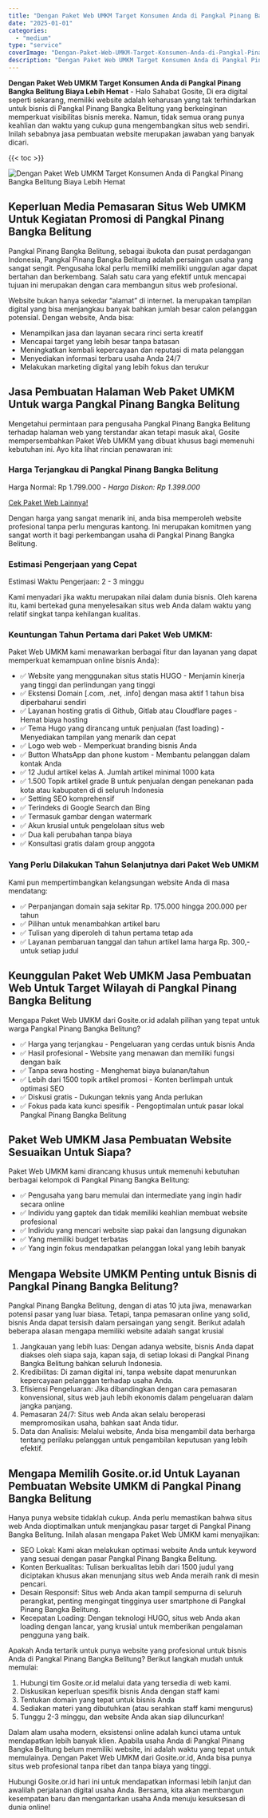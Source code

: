 ```yaml
---
title: "Dengan Paket Web UMKM Target Konsumen Anda di Pangkal Pinang Bangka Belitung Biaya Lebih Hemat"
date: "2025-01-01"
categories: 
  - "medium"
type: "service"
coverImage: "Dengan-Paket-Web-UMKM-Target-Konsumen-Anda-di-Pangkal-Pinang-Bangka-Belitung-Biaya-Lebih-Hemat.png"
description: "Dengan Paket Web UMKM Target Konsumen Anda di Pangkal Pinang Bangka Belitung Biaya Lebih Hemat. Hubungi Gosite.or.id hari ini untuk mendapatkan informasi leb..."
---
```


**Dengan Paket Web UMKM Target Konsumen Anda di Pangkal Pinang Bangka Belitung Biaya Lebih Hemat** - Halo Sahabat Gosite, Di era digital seperti sekarang, memiliki website adalah keharusan yang tak terhindarkan untuk bisnis di Pangkal Pinang Bangka Belitung yang berkeinginan memperkuat visibilitas bisnis mereka. Namun, tidak semua orang punya keahlian dan waktu yang cukup guna mengembangkan situs web sendiri. Inilah sebabnya jasa pembuatan website merupakan jawaban yang banyak dicari.

{{< toc >}}

![Dengan Paket Web UMKM Target Konsumen Anda di Pangkal Pinang Bangka Belitung Biaya Lebih Hemat](/images/medium/Dengan-Paket-Web-UMKM-Target-Konsumen-Anda-di-Pangkal-Pinang-Bangka-Belitung-Biaya-Lebih-Hemat.png)

## Keperluan Media Pemasaran Situs Web UMKM Untuk Kegiatan Promosi di Pangkal Pinang Bangka Belitung

Pangkal Pinang Bangka Belitung, sebagai ibukota dan pusat perdagangan Indonesia, Pangkal Pinang Bangka Belitung adalah persaingan usaha yang sangat sengit. Pengusaha lokal perlu memiliki memiliki unggulan agar dapat bertahan dan berkembang. Salah satu cara yang efektif untuk mencapai tujuan ini merupakan dengan cara membangun situs web profesional.

Website bukan hanya sekedar “alamat” di internet. Ia merupakan tampilan digital yang bisa menjangkau banyak bahkan jumlah besar calon pelanggan potensial. Dengan website, Anda bisa:

- Menampilkan jasa dan layanan secara rinci serta kreatif
- Mencapai target yang lebih besar tanpa batasan
- Meningkatkan kembali kepercayaan dan reputasi di mata pelanggan
- Menyediakan informasi terbaru usaha Anda 24/7
- Melakukan marketing digital yang lebih fokus dan terukur

## Jasa Pembuatan Halaman Web Paket UMKM Untuk warga Pangkal Pinang Bangka Belitung

Mengetahui permintaan para pengusaha Pangkal Pinang Bangka Belitung terhadap halaman web yang terstandar akan tetapi masuk akal, Gosite mempersembahkan Paket Web UMKM yang dibuat khusus bagi memenuhi kebutuhan ini. Ayo kita lihat rincian penawaran ini:

### Harga Terjangkau di Pangkal Pinang Bangka Belitung

<a class="cta-button">Harga Normal: Rp 1.799.000 - <em>Harga Diskon: Rp 1.399.000</em></a>

<a href="/jasa-web/" class="cta-button">Cek Paket Web Lainnya!</a>

Dengan harga yang sangat menarik ini, anda bisa memperoleh website profesional tanpa perlu menguras kantong. Ini merupakan komitmen yang sangat worth it bagi perkembangan usaha di Pangkal Pinang Bangka Belitung.

### Estimasi Pengerjaan yang Cepat

Estimasi Waktu Pengerjaan: 2 - 3 minggu

Kami menyadari jika waktu merupakan nilai dalam dunia bisnis. Oleh karena itu, kami bertekad guna menyelesaikan situs web Anda dalam waktu yang relatif singkat tanpa kehilangan kualitas.

### Keuntungan Tahun Pertama dari Paket Web UMKM:

Paket Web UMKM kami menawarkan berbagai fitur dan layanan yang dapat memperkuat kemampuan online bisnis Anda}:

- ✅ Website yang menggunakan situs statis HUGO - Menjamin kinerja yang tinggi dan perlindungan yang tinggi
- ✅ Ekstensi Domain \[.com, .net, .info\] dengan masa aktif 1 tahun bisa diperbaharui sendiri
- ✅ Layanan hosting gratis di Github, Gitlab atau Cloudflare pages - Hemat biaya hosting
- ✅ Tema Hugo yang dirancang untuk penjualan (fast loading) - Menyediakan tampilan yang menarik dan cepat
- ✅ Logo web web - Memperkuat branding bisnis Anda
- ✅ Button WhatsApp dan phone kustom - Membantu pelanggan dalam kontak Anda
- ✅ 12 Judul artikel kelas A. Jumlah artikel minimal 1000 kata
- ✅ 1.500 Topik artikel grade B untuk penjualan dengan penekanan pada kota atau kabupaten di di seluruh Indonesia
- ✅ Setting SEO komprehensif
- ✅ Terindeks di Google Search dan Bing
- ✅ Termasuk gambar dengan watermark
- ✅ Akun krusial untuk pengelolaan situs web
- ✅ Dua kali perubahan tanpa biaya
- ✅ Konsultasi gratis dalam group anggota

### Yang Perlu Dilakukan Tahun Selanjutnya dari Paket Web UMKM

Kami pun mempertimbangkan kelangsungan website Anda di masa mendatang:

- ✅ Perpanjangan domain saja sekitar Rp. 175.000 hingga 200.000 per tahun
- ✅ Pilihan untuk menambahkan artikel baru
- ✅ Tulisan yang diperoleh di tahun pertama tetap ada
- ✅ Layanan pembaruan tanggal dan tahun artikel lama harga Rp. 300,- untuk setiap judul

## Keunggulan Paket Web UMKM Jasa Pembuatan Web Untuk Target Wilayah di Pangkal Pinang Bangka Belitung

Mengapa Paket Web UMKM dari Gosite.or.id adalah pilihan yang tepat untuk warga Pangkal Pinang Bangka Belitung?

- ✅ Harga yang terjangkau - Pengeluaran yang cerdas untuk bisnis Anda
- ✅ Hasil profesional - Website yang menawan dan memiliki fungsi dengan baik
- ✅ Tanpa sewa hosting - Menghemat biaya bulanan/tahun
- ✅ Lebih dari 1500 topik artikel promosi - Konten berlimpah untuk optimasi SEO
- ✅ Diskusi gratis - Dukungan teknis yang Anda perlukan
- ✅ Fokus pada kata kunci spesifik - Pengoptimalan untuk pasar lokal Pangkal Pinang Bangka Belitung

## Paket Web UMKM Jasa Pembuatan Website Sesuaikan Untuk Siapa?

Paket Web UMKM kami dirancang khusus untuk memenuhi kebutuhan berbagai kelompok di Pangkal Pinang Bangka Belitung:

- ✅ Pengusaha yang baru memulai dan intermediate yang ingin hadir secara online
- ✅ Individu yang gaptek dan tidak memiliki keahlian membuat website profesional
- ✅ Individu yang mencari website siap pakai dan langsung digunakan
- ✅ Yang memiliki budget terbatas
- ✅ Yang ingin fokus mendapatkan pelanggan lokal yang lebih banyak

## Mengapa Website UMKM Penting untuk Bisnis di Pangkal Pinang Bangka Belitung?

Pangkal Pinang Bangka Belitung, dengan di atas 10 juta jiwa, menawarkan potensi pasar yang luar biasa. Tetapi, tanpa pemasaran online yang solid, bisnis Anda dapat tersisih dalam persaingan yang sengit. Berikut adalah beberapa alasan mengapa memiliki website adalah sangat krusial

1. Jangkauan yang lebih luas: Dengan adanya website, bisnis Anda dapat diakses oleh siapa saja, kapan saja, di setiap lokasi di Pangkal Pinang Bangka Belitung bahkan seluruh Indonesia.
2. Kredibilitas: Di zaman digital ini, tanpa website dapat menurunkan kepercayaan pelanggan terhadap usaha Anda.
3. Efisiensi Pengeluaran: Jika dibandingkan dengan cara pemasaran konvensional, situs web jauh lebih ekonomis dalam pengeluaran dalam jangka panjang.
4. Pemasaran 24/7: Situs web Anda akan selalu beroperasi mempromosikan usaha, bahkan saat Anda tidur.
5. Data dan Analisis: Melalui website, Anda bisa mengambil data berharga tentang perilaku pelanggan untuk pengambilan keputusan yang lebih efektif.

## Mengapa Memilih Gosite.or.id Untuk Layanan Pembuatan Website UMKM di Pangkal Pinang Bangka Belitung

Hanya punya website tidaklah cukup. Anda perlu memastikan bahwa situs web Anda dioptimalkan untuk menjangkau pasar target di Pangkal Pinang Bangka Belitung. Inilah alasan mengapa Paket Web UMKM kami menyajikan:

- SEO Lokal: Kami akan melakukan optimasi website Anda untuk keyword yang sesuai dengan pasar Pangkal Pinang Bangka Belitung.
- Konten Berkualitas: Tulisan berkualitas lebih dari 1500 judul yang diciptakan khusus akan menunjang situs web Anda meraih rank di mesin pencari.
- Desain Responsif: Situs web Anda akan tampil sempurna di seluruh perangkat, penting mengingat tingginya user smartphone di Pangkal Pinang Bangka Belitung.
- Kecepatan Loading: Dengan teknologi HUGO, situs web Anda akan loading dengan lancar, yang krusial untuk memberikan pengalaman pengguna yang baik.

Apakah Anda tertarik untuk punya website yang profesional untuk bisnis Anda di Pangkal Pinang Bangka Belitung? Berikut langkah mudah untuk memulai:

1. Hubungi tim Gosite.or.id melalui data yang tersedia di web kami.
2. Diskusikan keperluan spesifik bisnis Anda dengan staff kami
3. Tentukan domain yang tepat untuk bisnis Anda
4. Sediakan materi yang dibutuhkan (atau serahkan staff kami mengurus)
5. Tunggu 2-3 minggu, dan website Anda akan siap diluncurkan!

Dalam alam usaha modern, eksistensi online adalah kunci utama untuk mendapatkan lebih banyak klien. Apabila usaha Anda di Pangkal Pinang Bangka Belitung belum memiliki website, ini adalah waktu yang tepat untuk memulainya. Dengan Paket Web UMKM dari Gosite.or.id, Anda bisa punya situs web profesional tanpa ribet dan tanpa biaya yang tinggi.

Hubungi Gosite.or.id hari ini untuk mendapatkan informasi lebih lanjut dan awalilah perjalanan digital usaha Anda. Bersama, kita akan membangun kesempatan baru dan mengantarkan usaha Anda menuju kesuksesan di dunia online!